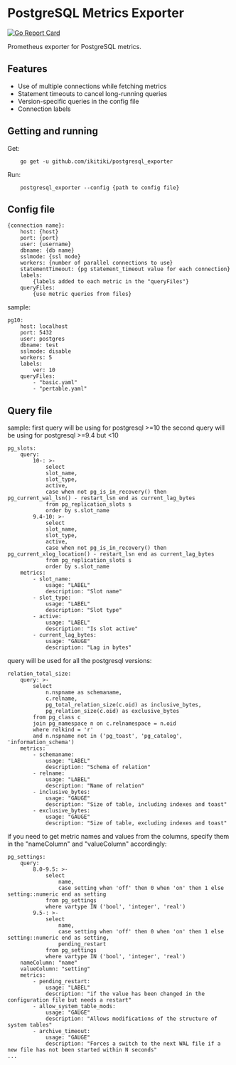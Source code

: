 # PostgreSQL Metrics Exporter
[![Go Report Card](https://goreportcard.com/badge/github.com/ikitiki/postgresql_exporter)](https://goreportcard.com/report/github.com/ikitiki/postgresql_exporter)


Prometheus exporter for PostgreSQL metrics.<br>

## Features

- Use of multiple connections while fetching metrics
- Statement timeouts to cancel long-running queries
- Version-specific queries in the config file
- Connection labels

## Getting and running

Get:
```
    go get -u github.com/ikitiki/postgresql_exporter
```

Run:
```
    postgresql_exporter --config {path to config file}
```


## Config file
```
{connection name}: 
    host: {host}
    port: {port}
    user: {username}
    dbname: {db name}
    sslmode: {ssl mode}
    workers: {number of parallel connections to use}
    statementTimeout: {pg statement_timeout value for each connection}
    labels: 
        {labels added to each metric in the "queryFiles"}
    queryFiles: 
        {use metric queries from files}
```

sample:
```
pg10:
    host: localhost
    port: 5432
    user: postgres
    dbname: test
    sslmode: disable
    workers: 5
    labels:
        ver: 10
    queryFiles:
        - "basic.yaml"
        - "pertable.yaml"
```

## Query file

sample:
first query will be using for postgresql >=10
the second query will be using for postgresql >=9.4 but <10 
```
pg_slots:
    query:
        10-: >-
            select
            slot_name,
            slot_type,
            active,
            case when not pg_is_in_recovery() then pg_current_wal_lsn() - restart_lsn end as current_lag_bytes
            from pg_replication_slots s
            order by s.slot_name
        9.4-10: >-
            select
            slot_name,
            slot_type,
            active,
            case when not pg_is_in_recovery() then pg_current_xlog_location() - restart_lsn end as current_lag_bytes
            from pg_replication_slots s
            order by s.slot_name
    metrics:
        - slot_name:
            usage: "LABEL"
            description: "Slot name"
        - slot_type:
            usage: "LABEL"
            description: "Slot type"
        - active:
            usage: "LABEL"
            description: "Is slot active"
        - current_lag_bytes:
            usage: "GAUGE"
            description: "Lag in bytes"
```

query will be used for all the postgresql versions:
```
relation_total_size:
    query: >-
        select
            n.nspname as schemaname,
            c.relname,
            pg_total_relation_size(c.oid) as inclusive_bytes,
            pg_relation_size(c.oid) as exclusive_bytes
        from pg_class c
        join pg_namespace n on c.relnamespace = n.oid
        where relkind = 'r'
        and n.nspname not in ('pg_toast', 'pg_catalog', 'information_schema')
    metrics:
        - schemaname:
            usage: "LABEL"
            description: "Schema of relation"
        - relname:
            usage: "LABEL"
            description: "Name of relation"
        - inclusive_bytes:
            usage: "GAUGE"
            description: "Size of table, including indexes and toast"
        - exclusive_bytes:
            usage: "GAUGE"
            description: "Size of table, excluding indexes and toast"
```


if you need to get metric names and values from the columns,
specify them in the "nameColumn" and "valueColumn" accordingly:
```
pg_settings:
    query:
        8.0-9.5: >-
            select
                name,
                case setting when 'off' then 0 when 'on' then 1 else setting::numeric end as setting
            from pg_settings
            where vartype IN ('bool', 'integer', 'real')
        9.5-: >-
            select
                name,
                case setting when 'off' then 0 when 'on' then 1 else setting::numeric end as setting,
                pending_restart
            from pg_settings
            where vartype IN ('bool', 'integer', 'real')
    nameColumn: "name"
    valueColumn: "setting"
    metrics:
        - pending_restart:
            usage: "LABEL"
            description: "if the value has been changed in the configuration file but needs a restart"
        - allow_system_table_mods:
            usage: "GAUGE"
            description: "Allows modifications of the structure of system tables"
        - archive_timeout:
            usage: "GAUGE"
            description: "Forces a switch to the next WAL file if a new file has not been started within N seconds"
...
```
